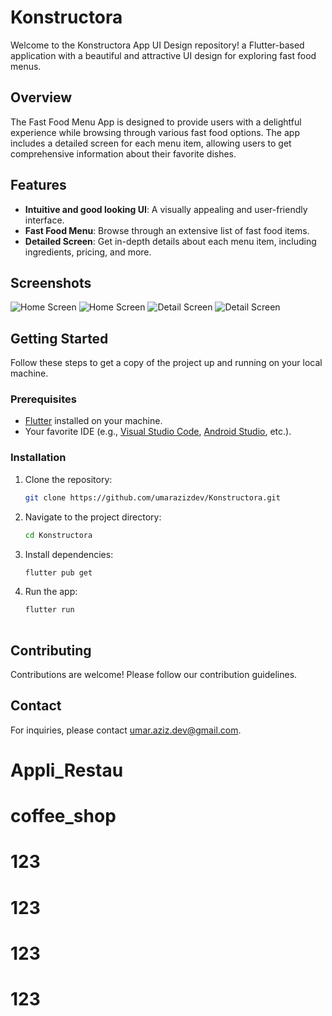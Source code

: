 # Konstructora

Welcome to the Konstructora App UI Design repository! a Flutter-based application with a beautiful and attractive UI design for exploring fast food menus.

## Overview

The Fast Food Menu App is designed to provide users with a delightful experience while browsing through various fast food options. The app includes a detailed screen for each menu item, allowing users to get comprehensive information about their favorite dishes.

## Features

- **Intuitive and good looking UI**: A visually appealing and user-friendly interface.
- **Fast Food Menu**: Browse through an extensive list of fast food items.
- **Detailed Screen**: Get in-depth details about each menu item, including ingredients, pricing, and more.


## Screenshots

![Home Screen](https://github.com/umarazizdev/Konstructora/blob/main/assets/screenshot1.jpg)
![Home Screen](https://github.com/umarazizdev/Konstructora/blob/main/assets/screenshot2.jpg)
![Detail Screen](https://github.com/umarazizdev/Konstructora/blob/main/assets/screenshot3.jpg)
![Detail Screen](https://github.com/umarazizdev/Konstructora/blob/main/assets/screenshot4.jpg)

## Getting Started

Follow these steps to get a copy of the project up and running on your local machine.

### Prerequisites

- [Flutter](https://flutter.dev/) installed on your machine.
- Your favorite IDE (e.g., [Visual Studio Code](https://code.visualstudio.com/), [Android Studio](https://developer.android.com/studio), etc.).

### Installation

1. Clone the repository:

   ```bash
   git clone https://github.com/umarazizdev/Konstructora.git

2. Navigate to the project directory:
   ```bash
   cd Konstructora

3. Install dependencies:
   ```bash
   flutter pub get

4. Run the app:
   ```bash
   flutter run
 
 ## Contributing 
 Contributions are welcome! Please follow our contribution guidelines.
 ## Contact
 For inquiries, please contact umar.aziz.dev@gmail.com.
# Appli_Restau
# coffee_shop
# 123
# 123
# 123
# 123
